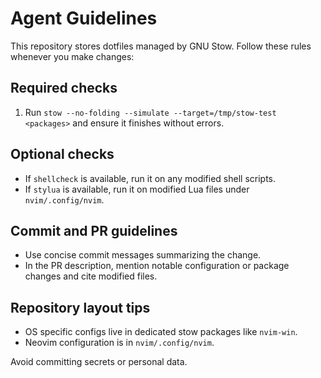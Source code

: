 # Agent Guidelines

This repository stores dotfiles managed by GNU Stow.
Follow these rules whenever you make changes:

## Required checks
1. Run `stow --no-folding --simulate --target=/tmp/stow-test <packages>` and ensure it finishes without errors.

## Optional checks
- If `shellcheck` is available, run it on any modified shell scripts.
- If `stylua` is available, run it on modified Lua files under `nvim/.config/nvim`.

## Commit and PR guidelines
- Use concise commit messages summarizing the change.
- In the PR description, mention notable configuration or package changes and cite modified files.

## Repository layout tips

- OS specific configs live in dedicated stow packages like `nvim-win`.
- Neovim configuration is in `nvim/.config/nvim`.

Avoid committing secrets or personal data.
